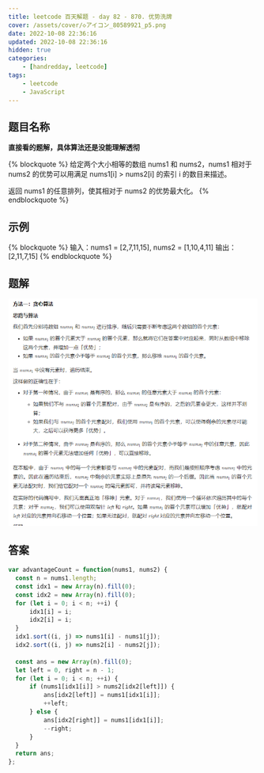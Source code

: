 ```yaml
---
title: leetcode 百天解题 - day 82 - 870. 优势洗牌
cover: /assets/cover/◇アイコン_80589921_p5.png
date: 2022-10-08 22:36:16
updated: 2022-10-08 22:36:16
hidden: true
categories:
    - [handredday, leetcode]
tags:
    - leetcode
    - JavaScript
---
```


## 题目名称

**直接看的题解，具体算法还是没能理解透彻**

{% blockquote %}
给定两个大小相等的数组 nums1 和 nums2，nums1 相对于 nums2 的优势可以用满足 nums1[i] > nums2[i] 的索引 i 的数目来描述。

返回 nums1 的任意排列，使其相对于 nums2 的优势最大化。
{% endblockquote %}

## 示例

{% blockquote %}
输入：nums1 = [2,7,11,15], nums2 = [1,10,4,11]
输出：[2,11,7,15]
{% endblockquote %}


## 题解

![题解](/assets/blogImg/870.png)

## 答案

~~~js
var advantageCount = function(nums1, nums2) {
  const n = nums1.length;
  const idx1 = new Array(n).fill(0);
  const idx2 = new Array(n).fill(0);
  for (let i = 0; i < n; ++i) {
      idx1[i] = i;
      idx2[i] = i;
  }
  idx1.sort((i, j) => nums1[i] - nums1[j]);
  idx2.sort((i, j) => nums2[i] - nums2[j]);

  const ans = new Array(n).fill(0);
  let left = 0, right = n - 1;
  for (let i = 0; i < n; ++i) {
      if (nums1[idx1[i]] > nums2[idx2[left]]) {
          ans[idx2[left]] = nums1[idx1[i]];
          ++left;
      } else {
          ans[idx2[right]] = nums1[idx1[i]];
          --right;
      }
  }
  return ans;
};
~~~